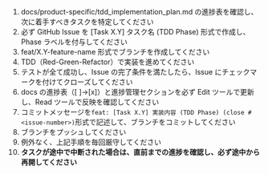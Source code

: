 1. docs/product-specific/tdd_implementation_plan.md の進捗表を確認し、次に着手すべきタスクを特定してください
2. 必ず GitHub Issue を [Task X.Y] タスク名 (TDD Phase) 形式で作成し、Phase ラベルを付与してください
3. feat/X.Y-feature-name 形式でブランチを作成してください
4. TDD（Red-Green-Refactor）で実装を進めてください
5. テストが全て成功し、Issue の完了条件を満たしたら、Issue にチェックマークを付けてクローズしてください
6. docs の進捗表（[ ]→[x]）と進捗管理セクションを必ず Edit ツールで更新し、Read ツールで反映を確認してください
7. コミットメッセージを`feat: [Task X.Y] 実装内容 (TDD Phase) (close #<issue-number>)`形式で記述して、ブランチをコミットしてください
8. ブランチをプッシュしてください
9. 例外なく、上記手順を毎回厳守してください
10. **タスクが途中で中断された場合は、直前までの進捗を確認し、必ず途中から再開してください**
